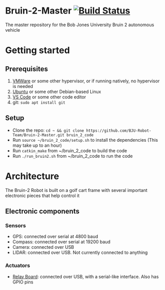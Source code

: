 # Bruin-2-Master [![Build Status](https://travis-ci.org/BJU-Robot-Team/Bruin-2-Master.svg?branch=master)](https://travis-ci.org/BJU-Robot-Team/Bruin-2-Master)
The master repository for the Bob Jones University Bruin 2 autonomous vehicle 

# Getting started
## Prerequisites
1. [VMWare](https://my.vmware.com/en/web/vmware/free#desktop_end_user_computing/vmware_workstation_player/14_0) or some other hypervisor, or if running natively, no hypervisor is needed
2. [Ubuntu](https://www.ubuntu.com/download/desktop) or some other Debian-based Linux
3. [VS Code](https://code.visualstudio.com/) or some other code editor
4. git: `sudo apt install git`

## Setup
- Clone the repo: `cd ~ && git clone https://github.com/BJU-Robot-Team/Bruin-2-Master.git bruin_2_code`
- Run `source ~/bruin_2_code/setup.sh` to install the dependencies (This may take up to an hour)
- Run `catkin_make` from ~/bruin_2_code to build the code
- Run `./run_bruin2.sh` from ~/bruin_2_code to run the code

# Architecture
The Bruin-2 Robot is built on a golf cart frame with several important electronic pieces that help control it
## Electronic components
### Sensors
- GPS: connected over serial at 4800 baud
- Compass: connected over serial at 19200 baud
- Camera: connected over USB
- LIDAR: connected over USB. Not currently connected to anything

### Actuators
- [Relay Board](https://docs.numato.com/doc/16-channel-usb-relay-module/): connected over USB, with a serial-like interface. Also has GPIO pins

